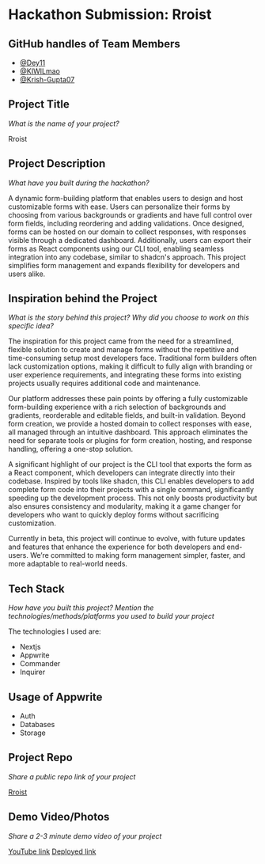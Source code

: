 # Hackathon Submission: Rroist

## GitHub handles of Team Members  

- [@Dey11](https://github.com/dey11)
- [@KIWILmao](https://github.com/KIWILmao)
- [@Krish-Gupta07](https://github.com/Krish-Gupta07)


## Project Title
_What is the name of your project?_

Rroist

## Project Description    
_What have you built during the hackathon?_

A dynamic form-building platform that enables users to design and host customizable forms with ease. Users can personalize their forms by choosing from various backgrounds or gradients and have full control over form fields, including reordering and adding validations. Once designed, forms can be hosted on our domain to collect responses, with responses visible through a dedicated dashboard. Additionally, users can export their forms as React components using our CLI tool, enabling seamless integration into any codebase, similar to shadcn's approach. This project simplifies form management and expands flexibility for developers and users alike.


## Inspiration behind the Project  
_What is the story behind this project? Why did you choose to work on this specific idea?_

The inspiration for this project came from the need for a streamlined, flexible solution to create and manage forms without the repetitive and time-consuming setup most developers face. Traditional form builders often lack customization options, making it difficult to fully align with branding or user experience requirements, and integrating these forms into existing projects usually requires additional code and maintenance.

Our platform addresses these pain points by offering a fully customizable form-building experience with a rich selection of backgrounds and gradients, reorderable and editable fields, and built-in validation. Beyond form creation, we provide a hosted domain to collect responses with ease, all managed through an intuitive dashboard. This approach eliminates the need for separate tools or plugins for form creation, hosting, and response handling, offering a one-stop solution.

A significant highlight of our project is the CLI tool that exports the form as a React component, which developers can integrate directly into their codebase. Inspired by tools like shadcn, this CLI enables developers to add complete form code into their projects with a single command, significantly speeding up the development process. This not only boosts productivity but also ensures consistency and modularity, making it a game changer for developers who want to quickly deploy forms without sacrificing customization.

Currently in beta, this project will continue to evolve, with future updates and features that enhance the experience for both developers and end-users. We’re committed to making form management simpler, faster, and more adaptable to real-world needs.

## Tech Stack    
_How have you built this project? Mention the technologies/methods/platforms you used to build your project_

The technologies I used are:
- Nextjs
- Appwrite
- Commander
- Inquirer

## Usage of Appwrite
- Auth
- Databases
- Storage

## Project Repo  
_Share a public repo link of your project_

[Rroist](https://github.com/Dey11/Appwrite-hackathon)

## Demo Video/Photos  
_Share a 2-3 minute demo video of your project_

[YouTube link](https://youtu.be/S2Z-rImbO2E)
[Deployed link](https://rroist.vercel.app)
